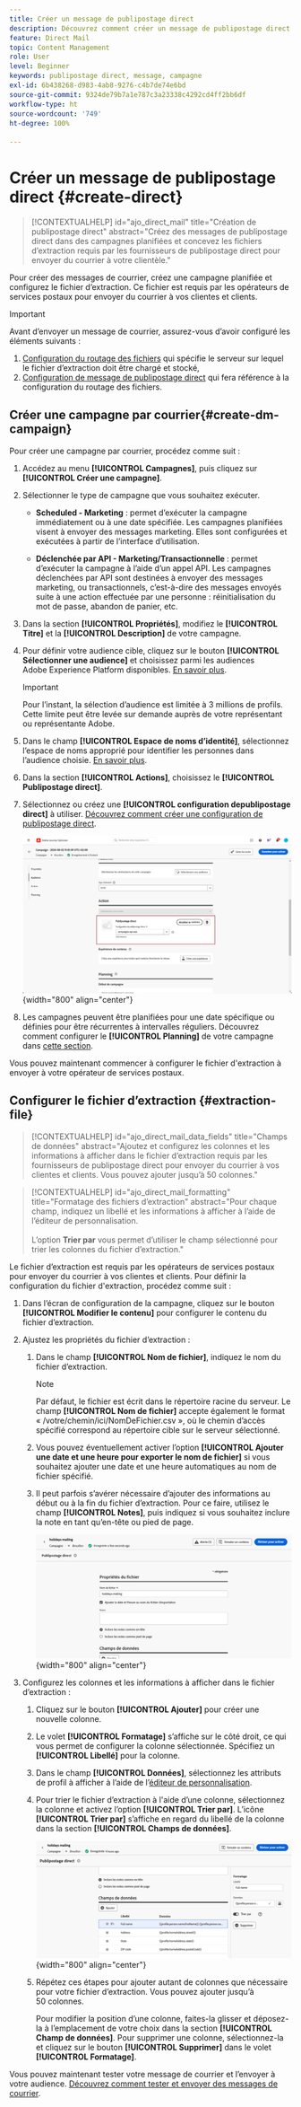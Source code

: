 ```yaml
---
title: Créer un message de publipostage direct
description: Découvrez comment créer un message de publipostage direct dans Journey Optimizer.
feature: Direct Mail
topic: Content Management
role: User
level: Beginner
keywords: publipostage direct, message, campagne
exl-id: 6b438268-d983-4ab8-9276-c4b7de74e6bd
source-git-commit: 9324de79b7a1e787c3a23338c4292cd4ff2bb6df
workflow-type: ht
source-wordcount: '749'
ht-degree: 100%

---
```


# Créer un message de publipostage direct {#create-direct}

>[!CONTEXTUALHELP]
>id="ajo_direct_mail"
>title="Création de publipostage direct"
>abstract="Créez des messages de publipostage direct dans des campagnes planifiées et concevez les fichiers d’extraction requis par les fournisseurs de publipostage direct pour envoyer du courrier à votre clientèle."

Pour créer des messages de courrier, créez une campagne planifiée et configurez le fichier d’extraction. Ce fichier est requis par les opérateurs de services postaux pour envoyer du courrier à vos clientes et clients.

>[!IMPORTANT]
>
>Avant d’envoyer un message de courrier, assurez-vous d’avoir configuré les éléments suivants :
>
>1. [Configuration du routage des fichiers](../direct-mail/direct-mail-configuration.md#file-routing-configuration) qui spécifie le serveur sur lequel le fichier d’extraction doit être chargé et stocké,
>1. [Configuration de message de publipostage direct](../direct-mail/direct-mail-configuration.md#direct-mail-surface) qui fera référence à la configuration du routage des fichiers.


## Créer une campagne par courrier{#create-dm-campaign}

Pour créer une campagne par courrier, procédez comme suit :

1. Accédez au menu **[!UICONTROL Campagnes]**, puis cliquez sur **[!UICONTROL Créer une campagne]**.

1. Sélectionner le type de campagne que vous souhaitez exécuter.

   * **Scheduled - Marketing** : permet d’exécuter la campagne immédiatement ou à une date spécifiée. Les campagnes planifiées visent à envoyer des messages marketing. Elles sont configurées et exécutées à partir de l’interface d’utilisation.

   * **Déclenchée par API - Marketing/Transactionnelle** : permet d’exécuter la campagne à l’aide d’un appel API. Les campagnes déclenchées par API sont destinées à envoyer des messages marketing, ou transactionnels, c’est-à-dire des messages envoyés suite à une action effectuée par une personne : réinitialisation du mot de passe, abandon de panier, etc.

1. Dans la section **[!UICONTROL Propriétés]**, modifiez le **[!UICONTROL Titre]** et la **[!UICONTROL Description]** de votre campagne.

1. Pour définir votre audience cible, cliquez sur le bouton **[!UICONTROL Sélectionner une audience]** et choisissez parmi les audiences Adobe Experience Platform disponibles. [En savoir plus](../audience/about-audiences.md).

   >[!IMPORTANT]
   >
   >Pour l’instant, la sélection d’audience est limitée à 3 millions de profils. Cette limite peut être levée sur demande auprès de votre représentant ou représentante Adobe.

1. Dans le champ **[!UICONTROL Espace de noms d’identité]**, sélectionnez l’espace de noms approprié pour identifier les personnes dans l’audience choisie. [En savoir plus](../event/about-creating.md#select-the-namespace).

1. Dans la section **[!UICONTROL Actions]**, choisissez le **[!UICONTROL Publipostage direct]**.

1. Sélectionnez ou créez une **[!UICONTROL configuration depublipostage direct]** à utiliser. [Découvrez comment créer une configuration de publipostage direct](direct-mail-configuration.md#direct-mail-surface).

   ![](assets/direct-mail-campaign.png){width="800" align="center"}

1. Les campagnes peuvent être planifiées pour une date spécifique ou définies pour être récurrentes à intervalles réguliers. Découvrez comment configurer le **[!UICONTROL Planning]** de votre campagne dans [cette section](../campaigns/create-campaign.md#schedule).

Vous pouvez maintenant commencer à configurer le fichier d&#39;extraction à envoyer à votre opérateur de services postaux.

## Configurer le fichier d’extraction {#extraction-file}

>[!CONTEXTUALHELP]
>id="ajo_direct_mail_data_fields"
>title="Champs de données"
>abstract="Ajoutez et configurez les colonnes et les informations à afficher dans le fichier d’extraction requis par les fournisseurs de publipostage direct pour envoyer du courrier à vos clientes et clients. Vous pouvez ajouter jusqu’à 50 colonnes."

>[!CONTEXTUALHELP]
>id="ajo_direct_mail_formatting"
>title="Formatage des fichiers d’extraction"
>abstract="Pour chaque champ, indiquez un libellé et les informations à afficher à l’aide de l’éditeur de personnalisation. <br/><br/>L’option <b>Trier par</b> vous permet d’utiliser le champ sélectionné pour trier les colonnes du fichier d’extraction."

Le fichier d’extraction est requis par les opérateurs de services postaux pour envoyer du courrier à vos clientes et clients. Pour définir la configuration du fichier d&#39;extraction, procédez comme suit :

1. Dans l’écran de configuration de la campagne, cliquez sur le bouton **[!UICONTROL Modifier le contenu]** pour configurer le contenu du fichier d’extraction.

1. Ajustez les propriétés du fichier d’extraction :

   1. Dans le champ **[!UICONTROL Nom de fichier]**, indiquez le nom du fichier d’extraction.

      >[!NOTE]
      >
      >Par défaut, le fichier est écrit dans le répertoire racine du serveur. Le champ **[!UICONTROL Nom de fichier]** accepte également le format « /votre/chemin/ici/NomDeFichier.csv », où le chemin d’accès spécifié correspond au répertoire cible sur le serveur sélectionné. <!--TBC if for SFTP and Azure only, or for all servers including S3-->

   1. Vous pouvez éventuellement activer l’option **[!UICONTROL Ajouter une date et une heure pour exporter le nom de fichier]** si vous souhaitez ajouter une date et une heure automatiques au nom de fichier spécifié.

   1. Il peut parfois s’avérer nécessaire d’ajouter des informations au début ou à la fin du fichier d’extraction. Pour ce faire, utilisez le champ **[!UICONTROL Notes]**, puis indiquez si vous souhaitez inclure la note en tant qu’en-tête ou pied de page.

      ![](assets/direct-mail-properties.png){width="800" align="center"}

1. Configurez les colonnes et les informations à afficher dans le fichier d’extraction :

   1. Cliquez sur le bouton **[!UICONTROL Ajouter]** pour créer une nouvelle colonne.

   1. Le volet **[!UICONTROL Formatage]** s’affiche sur le côté droit, ce qui vous permet de configurer la colonne sélectionnée. Spécifiez un **[!UICONTROL Libellé]** pour la colonne.

   1. Dans le champ **[!UICONTROL Données]**, sélectionnez les attributs de profil à afficher à l’aide de l’[éditeur de personnalisation](../personalization/personalization-build-expressions.md).

   1. Pour trier le fichier d’extraction à l&#39;aide d’une colonne, sélectionnez la colonne et activez l’option **[!UICONTROL Trier par]**. L’icône **[!UICONTROL Trier par]** s’affiche en regard du libellé de la colonne dans la section **[!UICONTROL Champs de données]**.

      ![](assets/direct-mail-content.png){width="800" align="center"}

   1. Répétez ces étapes pour ajouter autant de colonnes que nécessaire pour votre fichier d’extraction. Vous pouvez ajouter jusqu’à 50 colonnes.

      Pour modifier la position d’une colonne, faites-la glisser et déposez-la à l’emplacement de votre choix dans la section **[!UICONTROL Champ de données]**. Pour supprimer une colonne, sélectionnez-la et cliquez sur le bouton **[!UICONTROL Supprimer]** dans le volet **[!UICONTROL Formatage]**.

Vous pouvez maintenant tester votre message de courrier et l’envoyer à votre audience. [Découvrez comment tester et envoyer des messages de courrier](test-send-direct-mail.md).

